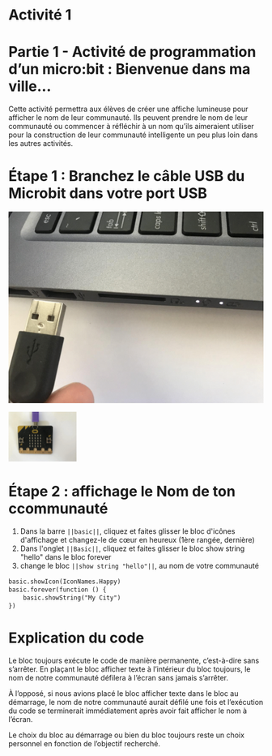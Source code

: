

# Activité 1
# Partie 1 - Activité de programmation d’un micro:bit : Bienvenue dans ma ville...

Cette activité permettra aux élèves de créer une affiche lumineuse pour afficher le nom de leur communauté. Ils peuvent prendre le nom de leur communauté ou commencer à réfléchir à un nom qu’ils aimeraient utiliser pour la construction de leur communauté intelligente un peu plus loin dans les autres activités.

# Étape 1 : Branchez le câble USB du Microbit dans votre port USB

<!-- https://github.com/Brilliant-Labs/bboard-tuts-cybersecurity-3/blob/master/cybersec/activity-1/connect-microbit.gif?raw=true -->
![Click](https://github.com/Brilliant-Labs/bboard-tutorials-cybersecurity-v3/blob/main/Activity_1/connect-microbit.gif?raw=true "Click")

<!-- https://raw.githubusercontent.com/Brilliant-Labs/bboard-tutorials-cybersecurity-v3/main/Activity_1/micro.png -->
![click](https://raw.githubusercontent.com/Brilliant-Labs/bboard-tutorials-cybersecurity-v3/main/Activity_1/micro.png)

# Étape 2 : affichage le Nom de ton  ccommunauté
1. Dans la barre ``||basic||``, cliquez et faites glisser le bloc d'icônes d'affichage et changez-le de cœur en heureux (1ère rangée, dernière)
2. Dans l'onglet ``||Basic||``, cliquez et faites glisser le bloc show string "hello" dans le bloc forever
3. change le bloc ``||show string "hello"||``, au nom de votre communauté

```blocks
basic.showIcon(IconNames.Happy)
basic.forever(function () {
    basic.showString("My City")
})
```

# Explication du code
Le bloc toujours exécute le code de manière permanente, c’est-à-dire sans s’arrêter. En plaçant le bloc afficher texte à l’intérieur du bloc toujours, le nom de notre communauté défilera à
l’écran sans jamais s’arrêter.

À l’opposé, si nous avions placé le bloc afficher texte dans le bloc au démarrage, le nom de notre communauté aurait défilé une fois et l’exécution du code se terminerait immédiatement après avoir fait
afficher le nom à l’écran.

Le choix du bloc au démarrage ou bien du bloc toujours reste un choix personnel en fonction de l’objectif recherché.
